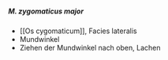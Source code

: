 ---
---
##### M. zygomaticus major
*   [[Os cygomaticum]], Facies lateralis
*   Mundwinkel
*   Ziehen der Mundwinkel nach oben, Lachen